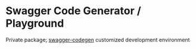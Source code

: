 # Swagger Code Generator / Playground

Private package; [swagger-codegen](../../README.md) customized development environment
